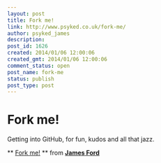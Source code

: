 ```yaml
---
layout: post
title: Fork me!
link: http://www.psyked.co.uk/fork-me/
author: psyked_james
description: 
post_id: 1626
created: 2014/01/06 12:00:06
created_gmt: 2014/01/06 12:00:06
comment_status: open
post_name: fork-me
status: publish
post_type: post
---
```


# Fork me!

Getting into GitHub, for fun, kudos and all that jazz.

** [Fork me!](https://www.slideshare.net/psyked/fork-me) ** from **[James Ford](http://www.slideshare.net/psyked)**